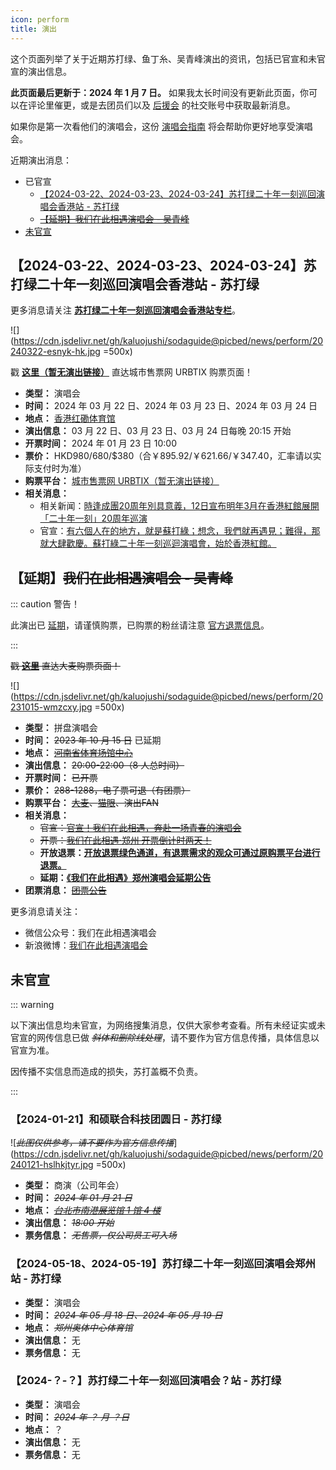 ```yaml
---
icon: perform
title: 演出
---
```


这个页面列举了关于近期苏打绿、鱼丁糸、吴青峰演出的资讯，包括已官宣和未官宣的演出信息。

**此页面最后更新于：2024 年 1 月 7 日。** 如果我太长时间没有更新此页面，你可以在评论里催更，或是去团员们以及 [后援会](/wiki/fans/club) 的社交账号中获取最新消息。

如果你是第一次看他们的演唱会，这份 [演唱会指南](/concerts/guide/) 将会帮助你更好地享受演唱会。

近期演出消息：

- 已官宣
  - [【2024-03-22、2024-03-23、2024-03-24】苏打绿二十年一刻巡回演唱会香港站 - 苏打绿](#【2024-03-22、2024-03-23、2024-03-24】苏打绿二十年一刻巡回演唱会香港站-苏打绿)
  - ~~[【延期】我们在此相遇演唱会 - 吴青峰](#【延期】我们在此相遇演唱会-吴青峰)~~
- [未官宣](#未官宣)

## 【2024-03-22、2024-03-23、2024-03-24】苏打绿二十年一刻巡回演唱会香港站 - 苏打绿

更多消息请关注 [**苏打绿二十年一刻巡回演唱会香港站专栏**](/news/20yike)。

![](https://cdn.jsdelivr.net/gh/kaluojushi/sodaguide@picbed/news/perform/20240322-esnyk-hk.jpg =500x)

戳 [**这里（暂无演出链接）**](https://www.urbtix.hk/) 直达城市售票网 URBTIX 购票页面！

- **类型：** 演唱会
- **时间：** 2024 年 03 月 22 日、2024 年 03 月 23 日、2024 年 03 月 24 日
- **地点：** [香港红磡体育馆](https://surl.amap.com/1vIVcZBBsfYO)
- **演出信息：** 03 月 22 日、03 月 23 日、03 月 24 日每晚 20:15 开始
- **开票时间：** 2024 年 01 月 23 日 10:00
- **票价：** HKD$980/$680/$380（合￥895.92/￥621.66/￥347.40，汇率请以实际支付时为准）
- **购票平台：** [城市售票网 URBTIX（暂无演出链接）](https://www.urbtix.hk/)
- **相关消息：**
  - 相关新闻：[時逢成團20周年別具意義，12日宣布明年3月在香港紅館展開「二十年一刻」20周年巡演](https://weibo.com/6552585714/NwNyR96DY)
  - 官宣：[有六個人在的地方，就是蘇打綠；想念，我們就再遇見；難得，那就大肆歡慶。蘇打綠二十年一刻巡迴演唱會，始於香港紅館。](https://weibo.com/7889590866/NA714rjar)

## 【延期】~~我们在此相遇演唱会 - 吴青峰~~

::: caution 警告！

此演出已 [延期](https://mp.weixin.qq.com/s/VaCPDVV3EzNrFeBZkRyLKA)，请谨慎购票，已购票的粉丝请注意 [官方退票信息](https://weibo.com/7869174949/NmLR0qf0J)。

:::

~~戳 [**这里**](https://detail.damai.cn/item.htm?id=738630625561) 直达大麦购票页面！~~

![](https://cdn.jsdelivr.net/gh/kaluojushi/sodaguide@picbed/news/perform/20231015-wmzcxy.jpg =500x)

- **类型：** 拼盘演唱会
- **时间：** ~~2023 年 10 月 15 日~~ 已延期
- **地点：** ~~[河南省体育场馆中心](https://surl.amap.com/1F07bar1eevW)~~
- **演出信息：** ~~20:00-22:00（8 人总时间）~~
- **开票时间：** ~~已开票~~
- **票价：** ~~288-1288，电子票可退（有团票）~~
- **购票平台：** ~~[大麦](https://detail.damai.cn/item.htm?id=738630625561)、[猫眼](https://www.gewara.com/detail/279921)、演出FAN~~
- **相关消息：**
  - ~~官宣：[官宣！我们在此相遇，奔赴一场青春的演唱会](https://mp.weixin.qq.com/s/5NMnasMzwsp2ZRvzr6mrrg)~~
  - ~~开票：[我们在此相遇·郑州 开票倒计时两天！](https://mp.weixin.qq.com/s/phwI0Xpu_rspFoa6pTmLsw)~~
  - **开放退票：[开放退票绿色通道，有退票需求的观众可通过原购票平台进行退票。](https://weibo.com/7869174949/NmLR0qf0J)**
  - **延期：[《我们在此相遇》郑州演唱会延期公告](https://mp.weixin.qq.com/s/VaCPDVV3EzNrFeBZkRyLKA)**
- **团票消息：** ~~[团票公告](https://weibo.com/6552585714/NkbDqr830)~~

更多消息请关注：
- 微信公众号：我们在此相遇演唱会
- 新浪微博：[我们在此相遇演唱会](https://weibo.com/7869174949)

## 未官宣

::: warning

以下演出信息均未官宣，为网络搜集消息，仅供大家参考查看。所有未经证实或未官宣的网传信息已做 *~~斜体和删除线处理~~*，请不要作为官方信息传播，具体信息以官宣为准。

因传播不实信息而造成的损失，苏打盖概不负责。

:::

### 【2024-01-21】和硕联合科技团圆日 - 苏打绿

![*~~此图仅供参考，请不要作为官方信息传播~~*](https://cdn.jsdelivr.net/gh/kaluojushi/sodaguide@picbed/news/perform/20240121-hslhkjtyr.jpg =500x)

- **类型：** 商演（公司年会）
- **时间：** *~~2024 年 01 月 21 日~~*
- **地点：** *~~[台北市南港展览馆 1 馆 4 楼](https://surl.amap.com/3r56jnXRWf4D)~~*
- **演出信息：** *~~18:00 开始~~*
- **票务信息：** *~~无售票，仅公司员工可入场~~*

### 【2024-05-18、2024-05-19】苏打绿二十年一刻巡回演唱会郑州站 - 苏打绿

- **类型：** 演唱会
- **时间：** *~~2024 年 05 月 18 日、2024 年 05 月 19 日~~*
- **地点：** *~~郑州奥体中心体育馆~~*
- **演出信息：** 无
- **票务信息：** 无

### 【2024-？-？】苏打绿二十年一刻巡回演唱会？站 - 苏打绿

- **类型：** 演唱会
- **时间：** *~~2024 年 ？ 月 ？日~~*
- **地点：** ？
- **演出信息：** 无
- **票务信息：** 无
